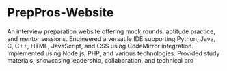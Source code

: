 # PrepPros-Website
An interview preparation website offering mock rounds, aptitude practice, and mentor sessions. Engineered a versatile IDE supporting Python, Java, C, C++, HTML, JavaScript, and CSS using CodeMirror integration. Implemented using Node.js, PHP, and various technologies. Provided study materials, showcasing leadership, collaboration, and technical pro

